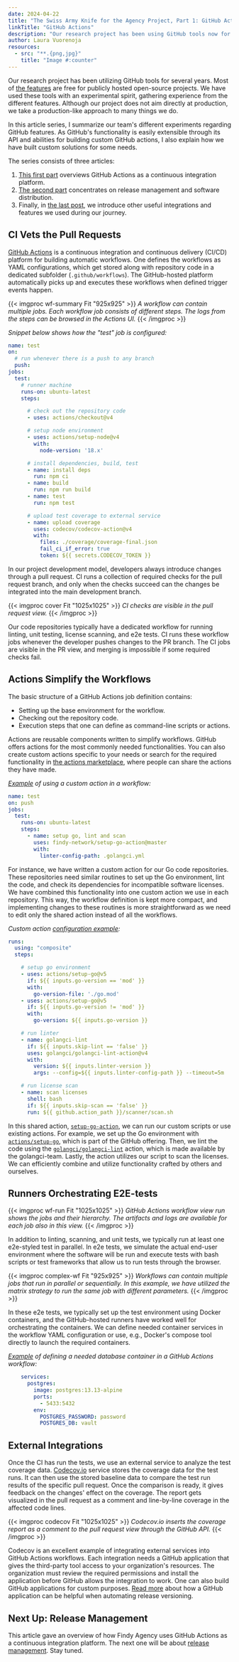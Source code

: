 ```yaml
---
date: 2024-04-22
title: "The Swiss Army Knife for the Agency Project, Part 1: GitHub Actions"
linkTitle: "GitHub Actions"
description: "Our research project has been using GitHub tools now for years. In addition to code hosting, GitHub offers vast capabilities for continuous integration, dependency updates, release management, artifact distribution, project organization, and community communications. In this article series, I summarize our team's different experiments regarding GitHub features."
author: Laura Vuorenoja
resources:
  - src: "**.{png,jpg}"
    title: "Image #:counter"
---
```


Our research project has been utilizing GitHub tools for several years.
Most of [the features](https://github.com/features/) are free for publicly hosted open-source projects.
We have used these tools with an experimental spirit, gathering experience from
the different features. Although our project does not aim directly at production,
we take a production-like approach to many things we do.

In this article series, I summarize our team's different experiments regarding GitHub features.
As GitHub's functionality is easily extensible through its API and abilities
for building custom GitHub actions, I also explain how we have built custom solutions for some needs.

The series consists of three articles:

1. [This first part](#ci-vets-the-pull-requests) overviews GitHub Actions as a continuous integration platform.
1. [The second part](/blog/2024/04/23/the-swiss-army-knife-for-the-agency-project-part-2-release-management-with-github/)
concentrates on release management and software distribution.
1. Finally, in
[the last post](/blog/2024/04/24/the-swiss-army-knife-for-the-agency-project-part-3-other-github-tools/),
we introduce other useful integrations and features we used during our journey.

## CI Vets the Pull Requests

[GitHub Actions](https://docs.github.com/en/actions) is a continuous integration and
continuous delivery (CI/CD) platform
for building automatic workflows. One defines the workflows as YAML configurations,
which get stored along with repository code in a dedicated subfolder (`.github/workflows`).
The GitHub-hosted platform automatically picks up and executes these workflows
when defined trigger events happen.

{{< imgproc wf-summary Fit "925x925" >}}
<em>
A workflow can contain multiple jobs.
Each workflow job consists of different steps.
The logs from the steps can be browsed in the Actions UI.
</em>
{{< /imgproc >}}

*Snippet below shows how the "test" job is configured:*

```yaml
name: test
on:
  # run whenever there is a push to any branch
  push:
jobs:
  test:
    # runner machine
    runs-on: ubuntu-latest
    steps:

      # check out the repository code
      - uses: actions/checkout@v4

      # setup node environment
      - uses: actions/setup-node@v4
        with:
          node-version: '18.x'

      # install dependencies, build, test
      - name: install deps
        run: npm ci
      - name: build
        run: npm run build
      - name: test
        run: npm test

      # upload test coverage to external service
      - name: upload coverage
        uses: codecov/codecov-action@v4
        with:
          files: ./coverage/coverage-final.json
          fail_ci_if_error: true
          token: ${{ secrets.CODECOV_TOKEN }}
```

In our project development model, developers always introduce changes through a pull request.
CI runs a collection of required checks for the pull request branch, and only when the checks
succeed can the changes be integrated into the main development branch.

{{< imgproc cover Fit "1025x1025" >}}
<em>CI checks are visible in the pull request view.
</em>
{{< /imgproc >}}

Our code repositories typically have a dedicated workflow for running linting, unit testing,
license scanning, and e2e tests. CI runs these workflow jobs whenever the developer pushes
changes to the PR branch. The CI jobs are visible in the PR view,
and merging is impossible if some required checks fail.

## Actions Simplify the Workflows

The basic structure of a GitHub Actions job definition contains:

* Setting up the base environment for the workflow.
* Checking out the repository code.
* Execution steps that one can define as command-line scripts or actions.

Actions are reusable components written to simplify workflows. GitHub offers actions for
the most commonly needed functionalities. You can also create custom actions specific
to your needs or search for the required functionality in [the actions marketplace](https://github.com/marketplace?type=actions),
where people can share the actions they have made.

*[Example](https://github.com/findy-network/findy-agent-vault/blob/master/.github/workflows/test.yml)
of using a custom action in a workflow:*

```yaml
name: test
on: push
jobs:
  test:
    runs-on: ubuntu-latest
    steps:
      - name: setup go, lint and scan
        uses: findy-network/setup-go-action@master
        with:
          linter-config-path: .golangci.yml
```

For instance, we have written a custom action for our Go code repositories. These repositories
need similar routines to set up the Go environment, lint the code, and check
its dependencies for incompatible software licenses. We have combined this functionality into
one custom action we use in each repository. This way, the workflow definition is kept more compact,
and implementing changes to these routines is more straightforward as we need to edit only
the shared action instead of all the workflows.

*Custom action [configuration example](https://github.com/findy-network/setup-go-action/blob/master/action.yml):*

```yaml
runs:
  using: "composite"
  steps:

    # setup go environment
    - uses: actions/setup-go@v5
      if: ${{ inputs.go-version == 'mod' }}
      with:
        go-version-file: './go.mod'
    - uses: actions/setup-go@v5
      if: ${{ inputs.go-version != 'mod' }}
      with:
        go-version: ${{ inputs.go-version }}

    # run linter
    - name: golangci-lint
      if: ${{ inputs.skip-lint == 'false' }}
      uses: golangci/golangci-lint-action@v4
      with:
        version: ${{ inputs.linter-version }}
        args: --config=${{ inputs.linter-config-path }} --timeout=5m

    # run license scan
    - name: scan licenses
      shell: bash
      if: ${{ inputs.skip-scan == 'false' }}
      run: ${{ github.action_path }}/scanner/scan.sh
```

In this shared action, [`setup-go-action`](https://github.com/findy-network/setup-go-action),
we can run our custom scripts or use existing actions.
For example, we set up the Go environment with [`actions/setup-go`](https://github.com/actions/setup-go),
which is part of
the GitHub offering. Then, we lint the code using
the [`golangci/golangci-lint`](https://github.com/golangci/golangci-lint) action,
which is made available by the golangci-team. Lastly, the action utilizes our script to scan
the licenses. We can efficiently combine and utilize functionality crafted by others and ourselves.

## Runners Orchestrating E2E-tests

{{< imgproc wf-run Fit "1025x1025" >}}
<em>GitHub Actions workflow view run shows the jobs and their hierarchy.
The artifacts and logs are available for each job also in this view.
</em>
{{< /imgproc >}}

In addition to linting, scanning, and unit tests, we typically run at least one e2e-styled test
in parallel. In e2e tests, we simulate the actual end-user environment where the software
will be run and execute tests with bash scripts or test frameworks that allow us
to run tests through the browser.

{{< imgproc complex-wf Fit "925x925" >}}
<em>Workflows can contain multiple jobs that run in parallel or sequentially.
In this example, we have utilized the matrix strategy to run the same job with different parameters.
</em>
{{< /imgproc >}}

In these e2e tests, we typically set up the test environment using Docker containers,
and the GitHub-hosted runners have worked well for orchestrating the containers.
We can define needed container services in the workflow YAML configuration or use, e.g.,
Docker's compose tool directly to launch the required containers.

*[Example](https://github.com/findy-network/findy-agent-vault/blob/master/.github/workflows/test.yml#L21)
of defining a needed database container in a GitHub Actions workflow:*

```yaml
    services:
      postgres:
        image: postgres:13.13-alpine
        ports:
          - 5433:5432
        env:
          POSTGRES_PASSWORD: password
          POSTGRES_DB: vault
```

## External Integrations

Once the CI has run the tests, we use an external service to analyze the test coverage data.
[Codecov.io](https://github.com/codecov/codecov-action)
service stores the coverage data for the test runs. It can then use the stored
baseline data to compare the test run results of the specific pull request.
Once the comparison is ready, it gives feedback on the changes' effect on the coverage.
The report gets visualized in the pull request as a comment and
line-by-line coverage in the affected code lines.

{{< imgproc codecov Fit "1025x1025" >}}
<em>Codecov.io inserts the coverage report as a comment to the pull request view through the GitHub API.
</em>
{{< /imgproc >}}

Codecov is an excellent example of integrating external services into GitHub Actions workflows.
Each integration needs a GitHub application that gives the third-party tool access
to your organization's resources. The organization must review the required permissions
and install the application before GitHub allows the integration to work. One can also build
GitHub applications for custom purposes.
[Read more](/blog/2024/03/27/managing-github-branch-protections/)
about how a GitHub application can be helpful when automating release versioning.

## Next Up: Release Management

This article gave an overview of how Findy Agency uses GitHub Actions as a continuous
integration platform. The next one will be about
[release management](/blog/2024/04/23/the-swiss-army-knife-for-the-agency-project-part-2-release-management-with-github/).
Stay tuned.
